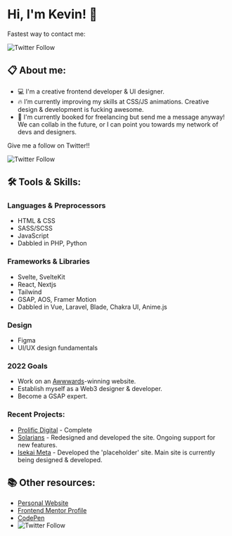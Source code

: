 # Hi, I'm Kevin! 👋

Fastest way to contact me:

![Twitter Follow](https://img.shields.io/twitter/follow/kvncnls?style=social)


## 📋 About me:
- 💻 I'm a creative frontend developer & UI designer.
- 🔥 I’m currently improving my skills at CSS/JS animations. Creative design & development is fucking awesome.
- 💼 I'm currently booked for freelancing but send me a message anyway! We can collab in the future, or I can point you towards my network of devs and designers.

Give me a follow on Twitter!!

![Twitter Follow](https://img.shields.io/twitter/follow/kvncnls?style=social)

## 🛠 Tools & Skills:

### Languages & Preprocessors
- HTML & CSS
- SASS/SCSS
- JavaScript
- Dabbled in PHP, Python

### Frameworks & Libraries
- Svelte, SvelteKit
- React, Nextjs
- Tailwind
- GSAP, AOS, Framer Motion
- Dabbled in Vue, Laravel, Blade, Chakra UI, Anime.js

### Design
- Figma
- UI/UX design fundamentals

### 2022 Goals
- Work on an [Awwwards](https://www.awwwards.com/)-winning website.
- Establish myself as a Web3 designer & developer.
- Become a GSAP expert.

### Recent Projects:
- [Prolific Digital](https://www.prolificdigital.com) - Complete
- [Solarians](https://www.solarians.click) - Redesigned and developed the site. Ongoing support for new features.
- [Isekai Meta](https://www.isekaimeta.com) - Developed the 'placeholder' site. Main site is currently being designed & developed.

## 📚 Other resources:
- [Personal Website](https://www.kevincanlas.com/)
- [Frontend Mentor Profile](https://www.frontendmentor.io/profile/kvncnls)
- [CodePen](https://codepen.io/kvncnls)
- ![Twitter Follow](https://img.shields.io/twitter/follow/kvncnls?style=social)


